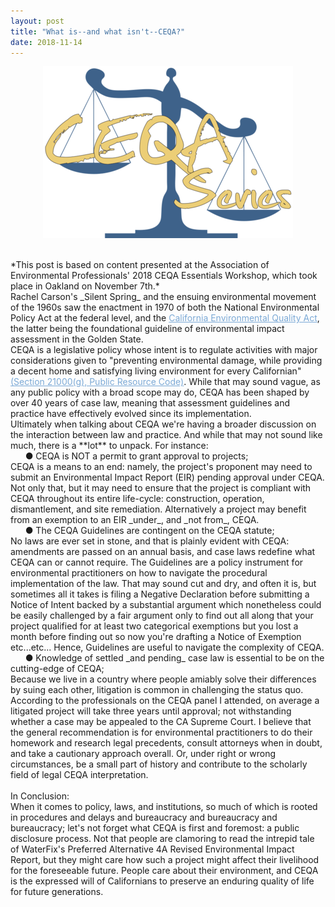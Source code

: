 ```yaml
---
layout: post
title: "What is--and what isn't--CEQA?"
date: 2018-11-14
---
```

<style>
a.linked-text {
color : #7ba9d6;
}
a:hover.linked-text {
color : azure;
}
</style>

<p align = "center">
<a href="https://www.califaep.org/programs/ceqa-essentials-workshops" target= "_blank"><img src="/images/svgs/CEQASerieslogo.png" alt="CEQA Series" title="CEQA Series"/></a>
</p>

<br>
*This post is based on content presented at the Association of Environmental Professionals' 2018 CEQA Essentials Workshop, which took place in Oakland on November 7th.*

<br>
Rachel Carson&#39;s _Silent Spring_ and the ensuing environmental movement of the 1960s saw the enactment in 1970 of both the National Environmental Policy Act at the federal level, and the <a class = "linked-text" href="http://resources.ca.gov/ceqa/more/faq.html" target= "_blank">California Environmental Quality Act</a>, the latter being the foundational guideline of environmental impact assessment in the Golden State.

<br>
CEQA is a legislative policy whose intent is to regulate activities with major considerations given to &quot;preventing environmental damage, while providing a decent home and satisfying living environment for every Californian&quot; <a class = "linked-text" href="https://leginfo.legislature.ca.gov/faces/codes_displaySection.xhtml?lawCode=PRC&amp;sectionNum=21000" target= "_blank">(Section 21000(g), Public Resource Code)</a>. While that may sound vague, as any public policy with a broad scope may do, CEQA has been shaped by over 40 years of case law, meaning that assessment guidelines and practice have effectively evolved since its implementation.

<br>
Ultimately when talking about CEQA we&#39;re having a broader discussion on the interaction between law and practice. And while that may not sound like much, there is a **lot** to unpack. For instance:

<br>
&nbsp;&nbsp;&nbsp;&nbsp;&nbsp;&nbsp;● CEQA is NOT a permit to grant approval to projects;

<br>
CEQA is a means to an end: namely, the project&#39;s proponent may need to submit an Environmental Impact Report (EIR) pending approval under CEQA. Not only that, but it may need to ensure that the project is compliant with CEQA throughout its entire life-cycle: construction, operation, dismantlement, and site remediation. Alternatively a project may benefit from an exemption to an EIR _under_, and _not from_, CEQA.

<br>
&nbsp;&nbsp;&nbsp;&nbsp;&nbsp;&nbsp;● The CEQA Guidelines are contingent on the CEQA statute;

<br>
No laws are ever set in stone, and that is plainly evident with CEQA: amendments are passed on an annual basis, and case laws redefine what CEQA can or cannot require. The Guidelines are a policy instrument for environmental practitioners on how to navigate the procedural implementation of the law. That may sound cut and dry, and often it is, but sometimes all it takes is filing a Negative Declaration before submitting a Notice of Intent backed by a substantial argument which nonetheless could be easily challenged by a fair argument only to find out all along that your project qualified for at least two categorical exemptions but you lost a month before finding out so now you&#39;re drafting a Notice of Exemption etc...etc... Hence, Guidelines are useful to navigate the complexity of CEQA.

<br>
&nbsp;&nbsp;&nbsp;&nbsp;&nbsp;&nbsp;● Knowledge of settled _and pending_ case law is essential to be on the cutting-edge of CEQA;

<br>
Because we live in a country where people amiably solve their differences by suing each other, litigation is common in challenging the status quo. According to the professionals on the CEQA panel I attended, on average a litigated project will take three years until approval; not withstanding whether a case may be appealed to the CA Supreme Court. I believe that the general recommendation is for environmental practitioners to do their homework and research legal precedents, consult attorneys when in doubt, and take a cautionary approach overall. Or, under right or wrong circumstances, be a small part of history and contribute to the scholarly field of legal CEQA interpretation.


<br>
<br>
In Conclusion:

<br>
When it comes to policy, laws, and institutions, so much of which is rooted in procedures and delays and bureaucracy and bureaucracy and bureaucracy; let&#39;s not forget what CEQA is first and foremost: a public disclosure process. Not that people are clamoring to read the intrepid tale of WaterFix&#39;s Preferred Alternative 4A Revised Environmental Impact Report, but they might care how such a project might affect their livelihood for the foreseeable future. People care about their environment, and CEQA is the expressed will of Californians to preserve an enduring quality of life for future generations.

